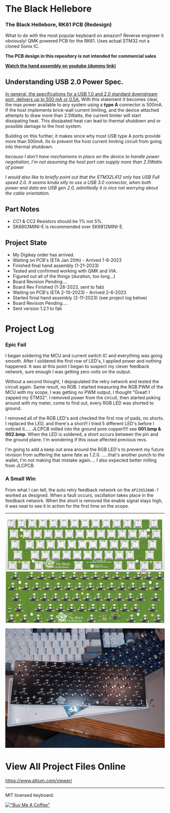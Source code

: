 # The Black Hellebore

### The Black Hellebore, RK61 PCB (Redesign)

What to do with the most popular keyboard on amazon? Reverse engineer it obviously! QMK powered PCB for the RK61. Uses actual STM32 not a cloned Sonix IC.

**The PCB design in this repository is not intended for commercial sales**

**[Watch the hand assembly on youtube (dummy link)](https://www.google.com)**

## Understanding USB 2.0 Power Spec.

[In general, the specifications for a USB 1.0 and 2.0 standard downstream port, delivers up to 500 mA or 0.5A.](https://resources.pcb.cadence.com/blog/2020-what-are-the-maximum-power-output-and-data-transfer-rates-for-the-usb-standards) With this statement it becomes clear, the max power available to any system using a **type A** connector is 500mA. If the host implements brick-wall current limiting, and the device attached attempts to draw more than 2.5Watts, the current limiter will start dissipating heat. This dissipated heat can lead to thermal shutdown and or possible damage to the host system.

Building on this further, it makes since why most USB type A ports provide more than 500mA. Its to prevent the host current limiting circuit from going into thermal shutdown.

*because I don't have mechanisms in place on the device to handle power negotiation, I'm not assuming the host port can supply more than 2.5Watts of power*

*I would also like to briefly point out that the STM32L412 only has USB Full speed 2.0. It seems kinda silly to use a USB 3.0 connector, when both power and data are USB gen 2.0, admittedly it is nice not worrying about the cable orientation.*

## Part Notes

* CC1 & CC2 Resistors should be 1% not 5%.
* SK6803MINI-E is recommended over SK6812MINI-E.

## Project State

* My Digikey order has arrived.
* Waiting on PCB's (ETA Jan 20th) - Arrived 1-8-2023
* Finished final hand assembly (1-21-2023)
* Tested and confirmed working with QMK and VIA.
* Figured out all of the things (duration, too long...)
* Board Revision Pending.... 
* Board Rev Finished (1-28-2023, sent to fab)
* Waiting on PCB's (ETA 2-10-2023) - Arrived 2-6-2023
* Started finial hand assembly (2-11-2023) (see project log below) 
* Board Revision Pending.... 
* Sent version 1.2.1 to fab


# Project Log

### Epic Fail
I began soldering the MCU and current switch IC and everything was going smooth. After I soldered the first row of LED's, I applied power and nothing happened. It was at this point I began to suspect my clever feedback network, sure enough I was getting zero volts on the output. 

Without a second thought, I depopulated the retry network and tested the circuit again. Same result, no RGB. I started measuring the RGB PWM of the MCU with my scope, I was getting no PWM output, I thought "Great! I zapped my STM32". I removed power from the circuit, then started poking around with my meter, come to find out, every RGB LED was shorted to ground.

I removed all of the RGB LED's and checked the first row of pads, no shorts. I replaced the LED, and there's a short!! I tried 5 different LED's before I noticed it..... JLCPCB milled into the ground pore copper!!!! see **001.bmp & 002.bmp**. When the LED is soldered, a short occurs between the pin and the ground plane. I'm wondering if this issue affected previous revs.

I'm going to add a keep out area around the RGB LED's to prevent my future revision from suffering the same fate as 1.2.0. .....that's another punch to the wallet, I'm not making that mistake again.... I also expected better milling from JLCPCB.

### A Small Win
From what I can tell, the auto retry feedback network on the ```AP22653AW6-7``` worked as designed. When a fault occurs, oscillation takes place in the feedback network. When the short is removed the enable signal stays high, it was neat to see it in action for the first time on the scope.

---


![Alt text](/src/PCB.png)

![Alt text](/src/ProjectPics/img003.jpeg)
 
# View All Project Files Online
 
https://www.altium.com/viewer/

---
 
MIT licensed keyboard.

[!["Buy Me A Coffee"](https://www.buymeacoffee.com/assets/img/custom_images/orange_img.png)](https://www.buymeacoffee.com/mccardlema3)
